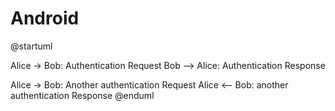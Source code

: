 # Android

@startuml

Alice -> Bob: Authentication Request
Bob --> Alice: Authentication Response

Alice -> Bob: Another authentication Request
Alice <-- Bob: another authentication Response
@enduml
